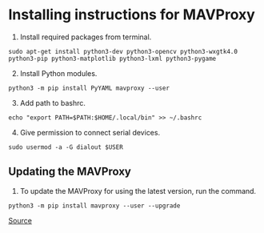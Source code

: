 # Installing instructions for MAVProxy

1. Install required packages from terminal.

`sudo apt-get install python3-dev python3-opencv python3-wxgtk4.0 python3-pip python3-matplotlib python3-lxml python3-pygame`

2. Install Python modules.

`python3 -m pip install PyYAML mavproxy --user`

3. Add path to bashrc.

`echo "export PATH=$PATH:$HOME/.local/bin" >> ~/.bashrc`

4. Give permission to connect serial devices.

`sudo usermod -a -G dialout $USER`

## Updating the MAVProxy

1. To update the MAVProxy for using the latest version, run the command.

`python3 -m pip install mavproxy --user --upgrade`

[Source](https://ardupilot.org/mavproxy/docs/getting_started/download_and_installation.html)
